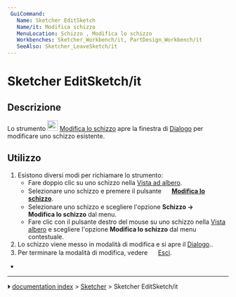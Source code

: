 ```yaml
---
 GuiCommand:
   Name: Sketcher EditSketch
   Name/it: Modifica schizzo
   MenuLocation: Schizzo , Modifica lo schizzo
   Workbenches: Sketcher_Workbench/it, PartDesign_Workbench/it
   SeeAlso: Sketcher_LeaveSketch/it
---
```


# Sketcher EditSketch/it



## Descrizione

Lo strumento <img alt="" src=images/Sketcher_EditSketch.svg  style="width:24px;"> [Modifica lo schizzo](Sketcher_EditSketch/it.md) apre la finestra di [Dialogo](Sketcher_Dialog/it.md) per modificare uno schizzo esistente.



## Utilizzo

1.  Esistono diversi modi per richiamare lo strumento:
    -   Fare doppio clic su uno schizzo nella [Vista ad albero](Tree_view/it.md).
    -   Selezionare uno schizzo e premere il pulsante **<img src="images/Sketcher_EditSketch.svg" width=16px> [Modifica lo schizzo](Sketcher_EditSketch/it.md)**.
    -   Selezionare uno schizzo e scegliere l\'opzione **Schizzo → <img src="images/Sketcher_EditSketch.svg" width=16px> Modifica lo schizzo** dal menu.
    -   Fare clic con il pulsante destro del mouse su uno schizzo nella [Vista albero](Tree_view/it.md) e scegliere l\'opzione **Modifica lo schizzo** dal menu contestuale.
2.  Lo schizzo viene messo in modalità di modifica e si apre il [Dialogo](Sketcher_Dialog/it.md)..
3.  Per terminare la modalità di modifica, vedere <img alt="" src=images/Sketcher_LeaveSketch.svg  style="width:16px;"> [Esci](Sketcher_LeaveSketch/it.md).

-



---
⏵ [documentation index](../README.md) > [Sketcher](Sketcher_Workbench.md) > Sketcher EditSketch/it

